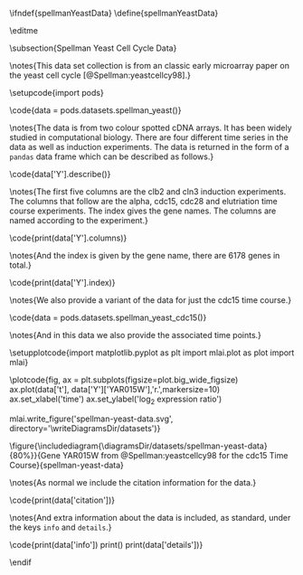 \ifndef{spellmanYeastData}
\define{spellmanYeastData}

\editme

\subsection{Spellman Yeast Cell Cycle Data}

\notes{This data set collection is from an classic early microarray paper on the yeast cell cycle [@Spellman:yeastcellcy98].}


\setupcode{import pods}

\code{data = pods.datasets.spellman_yeast()}

\notes{The data is from two colour spotted cDNA arrays. It has been widely studied in computational biology. There are four different time series in the data as well as induction experiments. The data is returned in the form of a `pandas` data frame which can be described as follows.}


\code{data['Y'].describe()}

\notes{The first five columns are the clb2 and cln3 induction experiments. The columns that follow are the alpha, cdc15, cdc28 and elutriation time course experiments. The index gives the gene names. The columns are named according to the experiment.}

\code{print(data['Y'].columns)}

\notes{And the index is given by the gene name, there are 6178 genes in total.}


\code{print(data['Y'].index)}

\notes{We also provide a variant of the data for just the cdc15 time course.}

\code{data = pods.datasets.spellman_yeast_cdc15()}

\notes{And in this data we also provide the associated time points.}


\setupplotcode{import matplotlib.pyplot as plt
import mlai.plot as plot
import mlai}

\plotcode{fig, ax = plt.subplots(figsize=plot.big_wide_figsize)
ax.plot(data['t'], data['Y']['YAR015W'],'r.',markersize=10)
ax.set_xlabel('time')
ax.set_ylabel('$\log_2$ expression ratio')

mlai.write_figure('spellman-yeast-data.svg', directory='\writeDiagramsDir/datasets')}

\figure{\includediagram{\diagramsDir/datasets/spellman-yeast-data}{80%}}{Gene YAR015W from @Spellman:yeastcellcy98 for the cdc15 Time Course}{spellman-yeast-data}

\notes{As normal we include the citation information for the data.}


\code{print(data['citation'])}

\notes{And extra information about the data is included, as standard, under the keys `info` and `details`.}


\code{print(data['info'])
print()
print(data['details'])}

\endif
